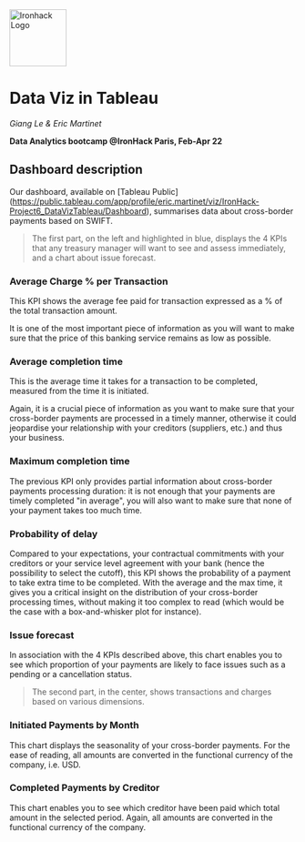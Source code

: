 <img src="https://bit.ly/2VnXWr2" alt="Ironhack Logo" width="100"/>

# Data Viz in Tableau
*Giang Le & Eric Martinet*

**Data Analytics bootcamp @IronHack Paris, Feb-Apr 22**

## Dashboard description

Our dashboard, available on [Tableau Public] (https://public.tableau.com/app/profile/eric.martinet/viz/IronHack-Project6_DataVizTableau/Dashboard), summarises data about cross-border payments based on SWIFT.

> The first part, on the left and highlighted in blue, displays the 4 KPIs that any treasury manager will want to see and assess immediately, and a chart about issue forecast.

### Average Charge % per Transaction
This KPI shows the average fee paid for transaction expressed as a % of the total transaction amount.

It is one of the most important piece of information  as you will want to make sure that the price of this banking service remains as low as possible.

### Average completion time
This is the average time it takes for a transaction to be completed, measured from the time it is initiated.

Again, it is a crucial piece of information as you want to make sure that your cross-border payments are processed in a timely manner, otherwise it could jeopardise your relationship with your creditors (suppliers, etc.) and thus your business.

### Maximum completion time
The previous KPI only provides partial information about cross-border payments processing duration: it is not enough that your payments are timely completed "in average", you will also want to make sure that none of your payment takes too much time.

### Probability of delay
Compared to your expectations, your contractual commitments with your creditors or your service level agreement with your bank (hence the possibility to select the cutoff), this KPI shows the probability of a payment to take extra time to be completed. With the average and the max time, it gives you a critical insight on the distribution of your cross-border processing times, without making it too complex to read (which would be the case with a box-and-whisker plot for instance).

### Issue forecast
In association with the 4 KPIs described above, this chart enables you to see which proportion of your payments are likely to face issues such as a pending or a cancellation status.


> The second part, in the center, shows transactions and charges based on various dimensions.

### Initiated Payments by Month
This chart displays the seasonality of your cross-border payments. For the ease of reading, all amounts are converted in the functional currency of the company, i.e. USD.

### Completed Payments by Creditor
This chart enables you to see which creditor have been paid which total amount in the selected period. Again, all amounts are converted in the functional currency of the company.